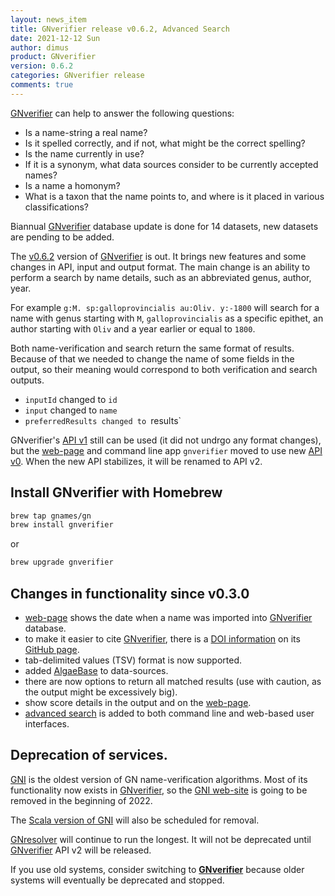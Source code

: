 ```yaml
---
layout: news_item
title: GNverifier release v0.6.2, Advanced Search
date: 2021-12-12 Sun
author: dimus
product: GNverifier
version: 0.6.2
categories: GNverifier release
comments: true
---
```


[GNverifier] can help to answer the following questions:

- Is a name-string a real name?
- Is it spelled correctly, and if not, what might be the correct spelling?
- Is the name currently in use?
- If it is a synonym, what data sources consider to be currently accepted names?
- Is a name a homonym?
- What is a taxon that the name points to, and where is it placed in various
  classifications?

Biannual [GNverifier] database update is done for 14 datasets, new datasets are
pending to be added.

The [v0.6.2] version of [GNverifier] is out. It brings new features and some
changes in API, input and output format. The main change is an ability to
perform a search by name details, such as an abbreviated genus, author, year.

For example `g:M. sp:galloprovincialis au:Oliv. y:-1800` will search for a
name with genus starting with `M`, `galloprovincialis` as a specific epithet,
an author starting with `Oliv` and a year earlier or equal to `1800`.

Both name-verification and search return the same format of results. Because of
that we needed to change the name of some fields in the output, so their
meaning would correspond to both verification and search outputs.

* `inputId` changed to `id`
* `input` changed to `name`
* `preferredResults changed to `results`

GNverifier's [API v1](https://apidoc.globalnames.org/gnames) still can be used
(it did not undrgo any format changes), but the [web-page] and command line app
`gnverifier` moved to use new
[API v0](https://apidoc.globalnames.org/gnames-beta). When the new API
stabilizes, it will be renamed to API v2.

## Install GNverifier with Homebrew

```bash
brew tap gnames/gn
brew install gnverifier
```

or

```bash
brew upgrade gnverifier
```

## Changes in functionality since v0.3.0

- [web-page] shows the date when a name was imported into [GNverifier] database.
- to make it easier to cite [GNverifier], there is a [DOI information] on
  its [GitHub page][GNverifier].
- tab-delimited values (TSV) format is now supported.
- added [AlgaeBase] to data-sources.
- there are now options to return all matched results (use with caution, as
  the output might be excessively big).
- show score details in the output and on the [web-page].
- [advanced search] is added to both command line and web-based user interfaces.

## Deprecation of services.

[GNI] is the oldest version of GN name-verification algorithms. Most of its
functionality now exists in [GNverifier], so the [GNI web-site][GNI] is
going to be removed in the beginning of 2022.

The [Scala version of GNI](https://index.globalnames.org) will also be
scheduled for removal.


[GNresolver](https://resolver.globalnames.org) will continue to run the longest.
It will not be deprecated until [GNverifier] API v2 will be released.

If you use old systems, consider switching to [**GNverifier**][gnverifier]
because older systems will eventually be deprecated and stopped.

[GNverifier]: https://github.com/gnames/gnverifier
[v0.6.2]: https://github.com/gnames/gnverifier/releases/tag/v0.6.2
[about]: https://verifier.globalnames.org/about
[web-page]: https://verifier.globalnames.org
[DOI information]: https://zenodo.org/record/5774421#.YbXkDYpMFOQ
[AlgaeBase]: https://www.algaebase.org
[advanced search]: https://github.com/gnames/gnverifier#advanced-search
[GNI]: http://gni.globalnames.org

